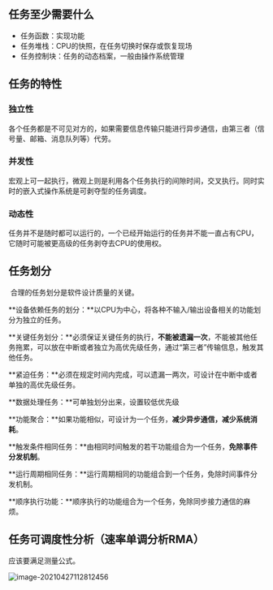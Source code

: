 ## 任务至少需要什么

+ 任务函数：实现功能
+ 任务堆栈：CPU的快照，在任务切换时保存或恢复现场
+ 任务控制块：任务的动态档案，一般由操作系统管理

## 任务的特性

### 独立性

​	各个任务都是不可见对方的，如果需要信息传输只能进行异步通信，由第三者（信号量、邮箱、消息队列等）代劳。

### 并发性

​	宏观上可一起执行，微观上则是利用各个任务执行的间隙时间，交叉执行。同时实时的嵌入式操作系统是可剥夺型的任务调度。

### 动态性

​	任务并不是随时都可以运行的，一个已经开始运行的任务并不能一直占有CPU，它随时可能被更高级的任务剥夺去CPU的使用权。

## 任务划分

​	合理的任务划分是软件设计质量的关键。

**设备依赖任务的划分：**以CPU为中心，将各种不输入/输出设备相关的功能划分为独立的任务。

**关键任务划分：**必须保证关键任务的执行，**不能被遗漏一次**，不能被其他任务拖累，可以放在中断或者独立为高优先级任务，通过“第三者”传输信息，触发其他任务。

**紧迫任务：**必须在规定时间内完成，可以遗漏一两次，可设计在中断中或者单独的高优先级任务。

**数据处理任务：**可单独划分出来，设置较低优先级

**功能聚合：**如果功能相似，可设计为一个任务，**减少异步通信，减少系统消耗**。

**触发条件相同任务：**由相同时间触发的若干功能组合为一个任务，**免除事件分发机制**。

**运行周期相同任务：**运行周期相同的功能组合到一个任务，免除时间事件分发机制。

**顺序执行功能：**顺序执行的功能组合为一个任务，免除同步接力通信的麻烦。

## 任务可调度性分析（速率单调分析RMA）

应该要满足测量公式。

![image-20210427112812456](https://gitee.com/wang_chunfeng/pic-go/raw/master/img/20210427112814.png)